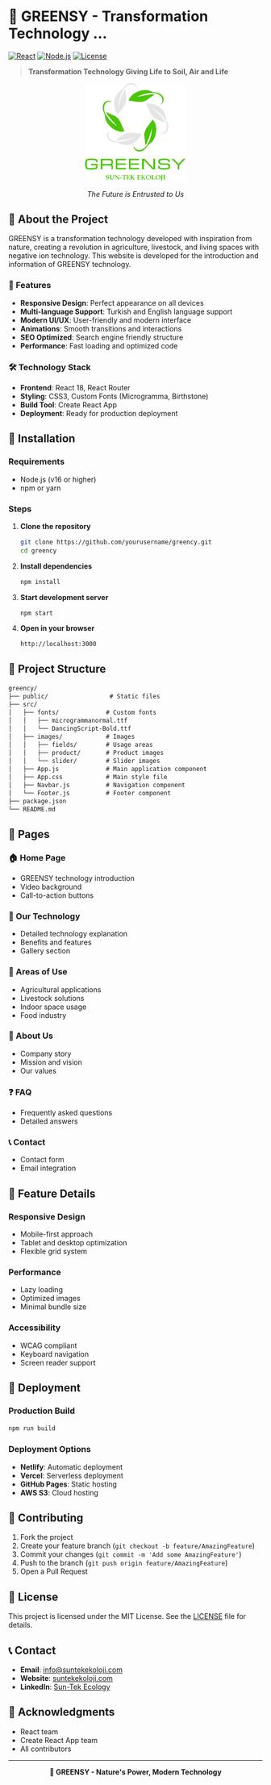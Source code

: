 # 🌱 GREENSY - Transformation Technology ...

[![React](https://img.shields.io/badge/React-18.0.0-blue.svg)](https://reactjs.org/)
[![Node.js](https://img.shields.io/badge/Node.js-16.0.0-green.svg)](https://nodejs.org/)
[![License](https://img.shields.io/badge/License-MIT-yellow.svg)](LICENSE)

> **Transformation Technology Giving Life to Soil, Air and Life**

<div align="center">
  <img src="src/images/greensy.png" alt="GREENSY Logo" width="200"/>
  
  *The Future is Entrusted to Us*
</div>

## 📖 About the Project

GREENSY is a transformation technology developed with inspiration from nature, creating a revolution in agriculture, livestock, and living spaces with negative ion technology. This website is developed for the introduction and information of GREENSY technology.

### 🌟 Features

- **Responsive Design**: Perfect appearance on all devices
- **Multi-language Support**: Turkish and English language support
- **Modern UI/UX**: User-friendly and modern interface
- **Animations**: Smooth transitions and interactions
- **SEO Optimized**: Search engine friendly structure
- **Performance**: Fast loading and optimized code

### 🛠️ Technology Stack

- **Frontend**: React 18, React Router
- **Styling**: CSS3, Custom Fonts (Microgramma, Birthstone)
- **Build Tool**: Create React App
- **Deployment**: Ready for production deployment

## 🚀 Installation

### Requirements

- Node.js (v16 or higher)
- npm or yarn

### Steps

1. **Clone the repository**
   ```bash
   git clone https://github.com/yourusername/greency.git
   cd greency
   ```

2. **Install dependencies**
   ```bash
   npm install
   ```

3. **Start development server**
   ```bash
   npm start
   ```

4. **Open in your browser**
   ```
   http://localhost:3000
   ```

## 📁 Project Structure

```
greency/
├── public/                 # Static files
├── src/
│   ├── fonts/             # Custom fonts
│   │   ├── microgrammanormal.ttf
│   │   └── DancingScript-Bold.ttf
│   ├── images/            # Images
│   │   ├── fields/        # Usage areas
│   │   ├── product/       # Product images
│   │   └── slider/        # Slider images
│   ├── App.js             # Main application component
│   ├── App.css            # Main style file
│   ├── Navbar.js          # Navigation component
│   └── Footer.js          # Footer component
├── package.json
└── README.md
```

## 🎨 Pages

### 🏠 Home Page
- GREENSY technology introduction
- Video background
- Call-to-action buttons

### 🔬 Our Technology
- Detailed technology explanation
- Benefits and features
- Gallery section

### 🌾 Areas of Use
- Agricultural applications
- Livestock solutions
- Indoor space usage
- Food industry

### 👥 About Us
- Company story
- Mission and vision
- Our values

### ❓ FAQ
- Frequently asked questions
- Detailed answers

### 📞 Contact
- Contact form
- Email integration

## 🎯 Feature Details

### Responsive Design
- Mobile-first approach
- Tablet and desktop optimization
- Flexible grid system

### Performance
- Lazy loading
- Optimized images
- Minimal bundle size

### Accessibility
- WCAG compliant
- Keyboard navigation
- Screen reader support

## 🚀 Deployment

### Production Build
```bash
npm run build
```

### Deployment Options
- **Netlify**: Automatic deployment
- **Vercel**: Serverless deployment
- **GitHub Pages**: Static hosting
- **AWS S3**: Cloud hosting

## 🤝 Contributing

1. Fork the project
2. Create your feature branch (`git checkout -b feature/AmazingFeature`)
3. Commit your changes (`git commit -m 'Add some AmazingFeature'`)
4. Push to the branch (`git push origin feature/AmazingFeature`)
5. Open a Pull Request

## 📝 License

This project is licensed under the MIT License. See the [LICENSE](LICENSE) file for details.

## 📞 Contact

- **Email**: info@suntekekoloji.com
- **Website**: [suntekekoloji.com](https://suntekekoloji.com)
- **LinkedIn**: [Sun-Tek Ecology](https://linkedin.com/company/sun-tek-ekoloji)

## 🙏 Acknowledgments

- React team
- Create React App team
- All contributors

---

<div align="center">
  <strong>🌱 GREENSY - Nature's Power, Modern Technology</strong>
</div>
